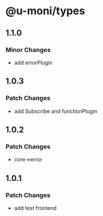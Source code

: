 # @u-moni/types

## 1.1.0

### Minor Changes

- add errorPlugin

## 1.0.3

### Patch Changes

- add Subscribe and functionPlugin

## 1.0.2

### Patch Changes

- core->error

## 1.0.1

### Patch Changes

- add test frontend
